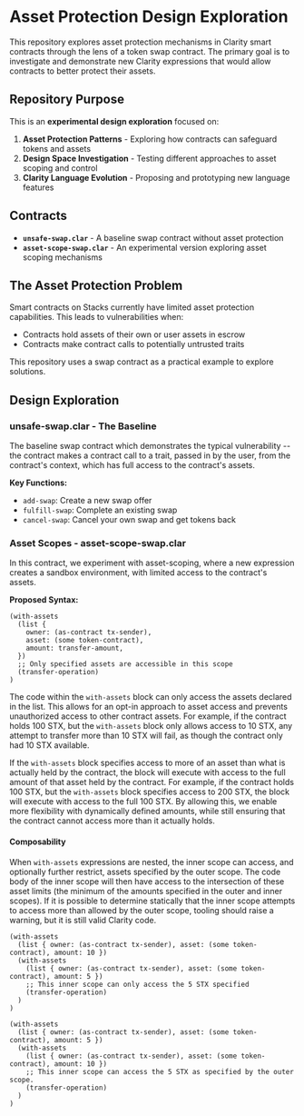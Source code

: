 # Asset Protection Design Exploration

This repository explores asset protection mechanisms in Clarity smart contracts
through the lens of a token swap contract. The primary goal is to investigate
and demonstrate new Clarity expressions that would allow contracts to better
protect their assets.

## Repository Purpose

This is an **experimental design exploration** focused on:

1. **Asset Protection Patterns** - Exploring how contracts can safeguard tokens
   and assets
2. **Design Space Investigation** - Testing different approaches to asset
   scoping and control
3. **Clarity Language Evolution** - Proposing and prototyping new language
   features

## Contracts

- **`unsafe-swap.clar`** - A baseline swap contract without asset protection
- **`asset-scope-swap.clar`** - An experimental version exploring asset scoping
  mechanisms

## The Asset Protection Problem

Smart contracts on Stacks currently have limited asset protection capabilities.
This leads to vulnerabilities when:

- Contracts hold assets of their own or user assets in escrow
- Contracts make contract calls to potentially untrusted traits

This repository uses a swap contract as a practical example to explore
solutions.

## Design Exploration

### unsafe-swap.clar - The Baseline

The baseline swap contract which demonstrates the typical vulnerability -- the
contract makes a contract call to a trait, passed in by the user, from the
contract's context, which has full access to the contract's assets.

**Key Functions:**

- `add-swap`: Create a new swap offer
- `fulfill-swap`: Complete an existing swap
- `cancel-swap`: Cancel your own swap and get tokens back

### Asset Scopes - asset-scope-swap.clar

In this contract, we experiment with asset-scoping, where a new expression
creates a sandbox environment, with limited access to the contract's assets.

**Proposed Syntax:**

```clarity
(with-assets
  (list {
    owner: (as-contract tx-sender),
    asset: (some token-contract),
    amount: transfer-amount,
  })
  ;; Only specified assets are accessible in this scope
  (transfer-operation)
)
```

The code within the `with-assets` block can only access the assets declared in
the list. This allows for an opt-in approach to asset access and prevents
unauthorized access to other contract assets. For example, if the contract holds
100 STX, but the `with-assets` block only allows access to 10 STX, any attempt
to transfer more than 10 STX will fail, as though the contract only had 10 STX
available.

If the `with-assets` block specifies access to more of an asset than what is
actually held by the contract, the block will execute with access to the full
amount of that asset held by the contract. For example, if the contract holds
100 STX, but the `with-assets` block specifies access to 200 STX, the block will
execute with access to the full 100 STX. By allowing this, we enable more
flexibility with dynamically defined amounts, while still ensuring that the
contract cannot access more than it actually holds.

#### Composability

When `with-assets` expressions are nested, the inner scope can access, and
optionally further restrict, assets specified by the outer scope. The code body
of the inner scope will then have access to the intersection of these asset
limits (the minimum of the amounts specified in the outer and inner scopes). If
it is possible to determine statically that the inner scope attempts to access
more than allowed by the outer scope, tooling should raise a warning, but it is
still valid Clarity code.

```clarity
(with-assets
  (list { owner: (as-contract tx-sender), asset: (some token-contract), amount: 10 })
  (with-assets
    (list { owner: (as-contract tx-sender), asset: (some token-contract), amount: 5 })
    ;; This inner scope can only access the 5 STX specified
    (transfer-operation)
  )
)

(with-assets
  (list { owner: (as-contract tx-sender), asset: (some token-contract), amount: 5 })
  (with-assets
    (list { owner: (as-contract tx-sender), asset: (some token-contract), amount: 10 })
    ;; This inner scope can access the 5 STX as specified by the outer scope.
    (transfer-operation)
  )
)
```
